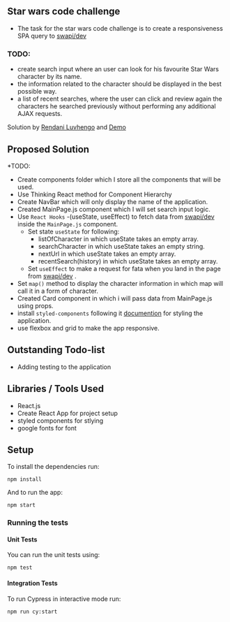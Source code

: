 ## Star wars code challenge

- The task for the star wars code challenge is to create a responsiveness SPA query to [swapi/dev](https://swapi.dev/)

### TODO: 
- create search input where an user can look for his favourite Star Wars character by its
name.
- the information related to the character should be displayed in
the best possible way.
- a list of recent searches, where the user can click and review again the characters
he searched previously without performing any additional AJAX requests.

Solution by [Rendani Luvhengo](mailto:rluvhengo2@gmail.com) and
 [Demo](https://star-wars-code-challenge.netlify.app/)

## Proposed Solution

*TODO: 
- Create components folder which I store all the components that will be used.
- Use Thinking React method for Component Hierarchy
- Create NavBar which will only display the name of the application.
- Created MainPage.js component which I will set search input logic.
- Use `React Hooks` -(useState, useEffect) to fetch data from [swapi/dev](https://swapi.dev/) inside the `MainPage.js` component.
     - Set  state `useState` for following:
       - listOfCharacter in  which useState takes an empty array. 
        - searchCharacter in  which useState takes an empty string.
        -  nextUrl in  which useState takes an empty array.
       -  recentSearch(history) in  which useState takes an empty array.
     - Set `useEffect` to make a request for fata when you land in the page from  [swapi/dev](https://swapi.dev/) .
- Set `map()` method to display the character information in which map will call it in a form of character.
- Created Card component in which i will pass data from MainPage.js using props.
- install  `styled-components` following it [documention](https://styled-components.com/) for styling the application.
- use flexbox and grid to make the app responsive.

## Outstanding Todo-list

- Adding testing to the application



## Libraries / Tools Used

- React.js
- Create React App for project setup
- styled components for stlying
- google fonts for font


## Setup

To install the dependencies run:

`npm install`

And to run the app:

`npm start`


### Running the tests

#### Unit Tests

You can run the unit tests using:

`npm test`

#### Integration Tests

To run Cypress in interactive mode run:

`npm run cy:start`





